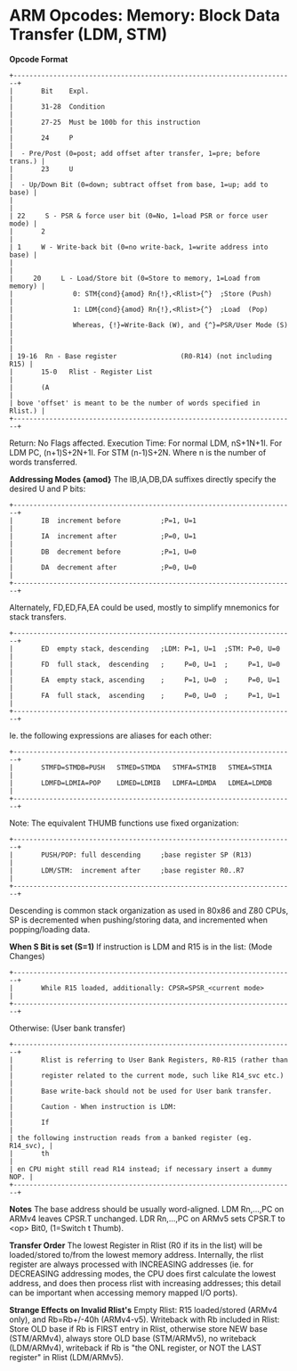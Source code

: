 # ARM Opcodes: Memory: Block Data Transfer (LDM, STM)


**Opcode Format**

```
+-----------------------------------------------------------------------+
|       Bit    Expl.                                                    |
|       31-28  Condition                                                |
|       27-25  Must be 100b for this instruction                        |
|       24     P                                                        |
|  - Pre/Post (0=post; add offset after transfer, 1=pre; before trans.) |
|       23     U                                                        |
|  - Up/Down Bit (0=down; subtract offset from base, 1=up; add to base) |
|                                                                       |
| 22     S - PSR & force user bit (0=No, 1=load PSR or force user mode) |
|       2                                                               |
| 1     W - Write-back bit (0=no write-back, 1=write address into base) |
|                                                                       |
|     20     L - Load/Store bit (0=Store to memory, 1=Load from memory) |
|               0: STM{cond}{amod} Rn{!},<Rlist>{^}  ;Store (Push)      |
|               1: LDM{cond}{amod} Rn{!},<Rlist>{^}  ;Load  (Pop)       |
|               Whereas, {!}=Write-Back (W), and {^}=PSR/User Mode (S)  |
|                                                                       |
| 19-16  Rn - Base register                (R0-R14) (not including R15) |
|       15-0   Rlist - Register List                                    |
|       (A                                                              |
| bove 'offset' is meant to be the number of words specified in Rlist.) |
+-----------------------------------------------------------------------+
```

Return: No Flags affected.
Execution Time: For normal LDM, nS+1N+1I. For LDM PC, (n+1)S+2N+1I. For
STM (n-1)S+2N. Where n is the number of words transferred.

**Addressing Modes {amod}**
The IB,IA,DB,DA suffixes directly specify the desired U and P bits:

```
+-----------------------------------------------------------------------+
|       IB  increment before          ;P=1, U=1                         |
|       IA  increment after           ;P=0, U=1                         |
|       DB  decrement before          ;P=1, U=0                         |
|       DA  decrement after           ;P=0, U=0                         |
+-----------------------------------------------------------------------+
```

Alternately, FD,ED,FA,EA could be used, mostly to simplify mnemonics for
stack transfers.

```
+-----------------------------------------------------------------------+
|       ED  empty stack, descending   ;LDM: P=1, U=1  ;STM: P=0, U=0    |
|       FD  full stack,  descending   ;     P=0, U=1  ;     P=1, U=0    |
|       EA  empty stack, ascending    ;     P=1, U=0  ;     P=0, U=1    |
|       FA  full stack,  ascending    ;     P=0, U=0  ;     P=1, U=1    |
+-----------------------------------------------------------------------+
```

Ie. the following expressions are aliases for each other:

```
+-----------------------------------------------------------------------+
|       STMFD=STMDB=PUSH   STMED=STMDA   STMFA=STMIB   STMEA=STMIA      |
|       LDMFD=LDMIA=POP    LDMED=LDMIB   LDMFA=LDMDA   LDMEA=LDMDB      |
+-----------------------------------------------------------------------+
```

Note: The equivalent THUMB functions use fixed organization:

```
+-----------------------------------------------------------------------+
|       PUSH/POP: full descending     ;base register SP (R13)           |
|       LDM/STM:  increment after     ;base register R0..R7             |
+-----------------------------------------------------------------------+
```

Descending is common stack organization as used in 80x86 and Z80 CPUs,
SP is decremented when pushing/storing data, and incremented when
popping/loading data.

**When S Bit is set (S=1)**
If instruction is LDM and R15 is in the list: (Mode Changes)

```
+-----------------------------------------------------------------------+
|       While R15 loaded, additionally: CPSR=SPSR_<current mode>        |
+-----------------------------------------------------------------------+
```

Otherwise: (User bank transfer)

```
+-----------------------------------------------------------------------+
|       Rlist is referring to User Bank Registers, R0-R15 (rather than  |
|       register related to the current mode, such like R14_svc etc.)   |
|       Base write-back should not be used for User bank transfer.      |
|       Caution - When instruction is LDM:                              |
|       If                                                              |
| the following instruction reads from a banked register (eg. R14_svc), |
|       th                                                              |
| en CPU might still read R14 instead; if necessary insert a dummy NOP. |
+-----------------------------------------------------------------------+
```


**Notes**
The base address should be usually word-aligned.
LDM Rn,\...,PC on ARMv4 leaves CPSR.T unchanged.
LDR Rn,\...,PC on ARMv5 sets CPSR.T to \<op\> Bit0, (1=Switch t
Thumb).

**Transfer Order**
The lowest Register in Rlist (R0 if its in the list) will be
loaded/stored to/from the lowest memory address.
Internally, the rlist register are always processed with INCREASING
addresses (ie. for DECREASING addressing modes, the CPU does first
calculate the lowest address, and does then process rlist with
increasing addresses; this detail can be important when accessing memory
mapped I/O ports).

**Strange Effects on Invalid Rlist\'s**
Empty Rlist: R15 loaded/stored (ARMv4 only), and Rb=Rb+/-40h
(ARMv4-v5).
Writeback with Rb included in Rlist: Store OLD base if Rb is FIRST entry
in Rlist, otherwise store NEW base (STM/ARMv4), always store OLD base
(STM/ARMv5), no writeback (LDM/ARMv4), writeback if Rb is \"the ONL
register, or NOT the LAST register\" in Rlist (LDM/ARMv5).



